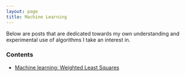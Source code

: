 ```yaml
---
layout: page
title: Machine Learning
---
```


Below are posts that are dedicated towards my own understanding and experimental use of algorithms I take an interest in.


### Contents

* [Machine learning: Weighted Least Squares](https://jonathanjohann.github.io/Research/2016/12/29/Weighted-Least-Squares/)
